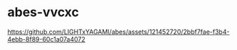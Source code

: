 # abes-vvcxc

https://github.com/LIGHTxYAGAMI/abes/assets/121452720/2bbf7fae-f3b4-4ebb-8f89-60c1a07a4072

